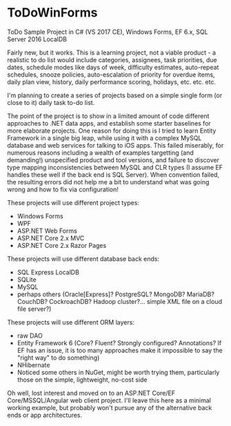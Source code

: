 # ToDoWinForms
ToDo Sample Project in C# (VS 2017 CE), Windows Forms, EF 6.x, SQL Server 2016 LocalDB

Fairly new, but it works.  This is a learning project, not a viable product - a realistic to do list would include categories, assignees, task priorities, due dates, schedule modes like days of week, difficulty estimates, auto-repeat schedules, snooze policies, auto-escalation of priority for overdue items, daily plan view, history, daily performance scoring, holidays, etc. etc. etc.

I'm planning to create a series of projects based on a simple single form (or close to it) daily task to-do list.

The point of the project is to show in a limited amount of code different approaches to .NET data apps, and establish some starter baselines for more elaborate projects.  One reason for doing this is I tried to learn Entity Framework in a single big leap, while using it with a complex MySQL database and web services for talking to iOS apps.  This failed miserably, for numerous reasons including a wealth of examples targetting (and demanding!) unspecified product and tool versions, and failure to discover type mapping inconsistencies between MySQL and CLR types (I assume EF handles these well if the back end is SQL Server).  When convention failed, the resulting errors did not help me a bit to understand what was going wrong and how to fix via configuration!

These projects will use different project types:
- Windows Forms
- WPF
- ASP.NET Web Forms
- ASP.NET Core 2.x MVC
- ASP.NET Core 2.x Razor Pages

These projects will use different database back ends:
- SQL Express LocalDB
- SQLite
- MySQL
- perhaps others (Oracle[Express]? PostgreSQL? MongoDB? MariaDB? CouchDB? CockroachDB? Hadoop cluster?<g>... simple XML file on a cloud file server?)

These projects will use different ORM layers:
- raw DAO
- Entity Framework 6 (Core? Fluent? Strongly configured? Annotations?  If EF has an issue, it is too many approaches make it impossible to say the "right way" to do something)
- NHibernate
- Noticed some others in NuGet, might be worth trying them, particularly those on the simple, lightweight, no-cost side


Oh well, lost interest and moved on to an ASP.NET Core/EF Core/MSSQL/Angular web client project.  I'll leave this here as a minimal working example, but probably won't pursue any of the alternative back ends or app architectures.
